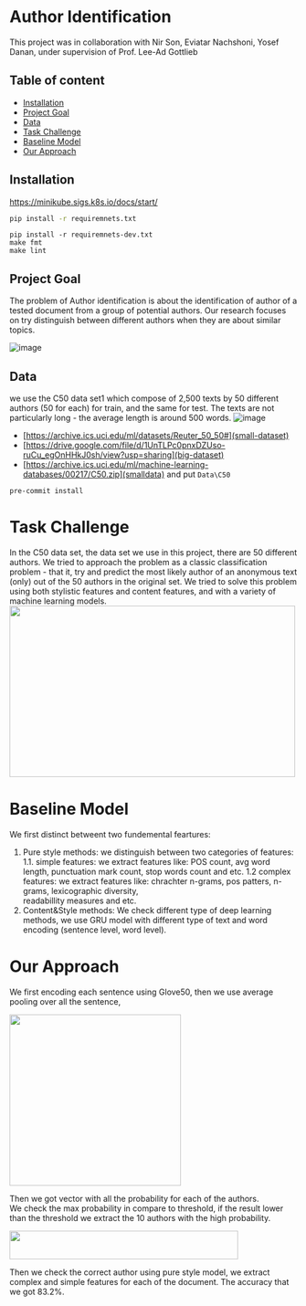 # Author Identification

This project was in collaboration with Nir Son, Eviatar Nachshoni, Yosef Danan, under supervision of Prof. Lee-Ad Gottlieb

## Table of content

- [Installation](#installation)
- [Project Goal](#project-goal)
- [Data](#data)
- [Task Challenge](#task-challenge)
- [Baseline Model](#our-approach)
- [Our Approach](#our-approach)

## Installation
https://minikube.sigs.k8s.io/docs/start/
```cmd
pip install -r requiremnets.txt
```

```
pip install -r requiremnets-dev.txt
make fmt
make lint
```
## Project Goal

The problem of Author identification is about the identification of  author of a tested document from a group of potential authors.
Our research focuses on try distinguish between different authors when they are about similar topics. 

![image](https://user-images.githubusercontent.com/61500507/202146367-b53f777a-40fd-4108-aa1c-3e2c291d979d.png)

## Data
we use the C50 data set1 which compose of 2,500 texts by 50 different authors (50 for each) for train, and the same for test. The texts are not particularly long - the average length is around 500 words. 
![image](https://user-images.githubusercontent.com/61500507/184867169-e786e565-33e5-4e11-b664-bac23c32ed63.png)

-  [https://archive.ics.uci.edu/ml/datasets/Reuter_50_50#](small-dataset)
- [https://drive.google.com/file/d/1UnTLPc0pnxDZUso-ruCu_egOnHHkJ0sh/view?usp=sharing](big-dataset)
- [https://archive.ics.uci.edu/ml/machine-learning-databases/00217/C50.zip](smalldata) and put `Data\C50`



`pre-commit install`

# Task Challenge

In the C50 data set, the data set we use in this project, there are 50 different
authors. We tried to approach the problem as a classic classification problem -
that it, try and predict the most likely author of an anonymous text (only) out
of the 50 authors in the original set. We tried to solve this problem using both
stylistic features and content features, and with a variety of machine learning
models.
<a href="url"><img src="https://user-images.githubusercontent.com/61500507/202150225-fda584c2-63da-46b0-a8c6-2dd5eb500bce.png" height="300" width="500" ></a>

# Baseline Model
We first distinct betweent two fundemental feartures: 
1. Pure style methods: 
	we distinguish between two categories of 	features:
		1.1. simple features:
			 we extract features like: POS count, avg word 				 length, punctuation mark count, stop words           				count	and etc.
		1.2 complex features:
			 we extract features like: chrachter n-grams, pos 			 patters, n-grams, lexicographic diversity, 						 
			 readabillity measures and etc.
2. Content&Style methods:
	We check different type of deep learning methods, we 	use GRU model with different type of text and word 	encoding (sentence level, word level). 


# Our Approach 
We first encoding each sentence using Glove50, then we use average pooling over all the sentence,

<a href="url"><img src="https://user-images.githubusercontent.com/61500507/184868989-47c10e3a-7c86-4b88-b774-c759c2e8ae98.png" height="300" width="300" ></a>

Then we got vector with all the probability for each of the authors.  
We check the max probability in compare to threshold, if the result lower than the threshold we extract the 10 authors with the high probability.

<a href="url"><img src="https://user-images.githubusercontent.com/61500507/184871278-8e365b09-4b56-4658-b9bc-d562112f3333.png" height="50" width="400" ></a>

Then we check the correct author using pure style model, we extract complex and simple features for each of the document. The accuracy that we got 83.2%.


